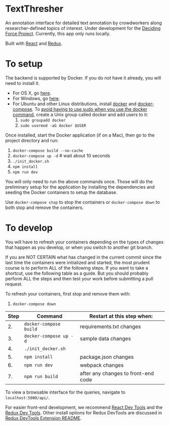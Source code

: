 # TextThresher

An annotation interface for detailed text annotation by crowdworkers along researcher-defined topics of interest. Under development for the
[Deciding Force Project](http://www.decidingforce.org/). Currently, this app only runs locally.

Built with [React](https://facebook.github.io/react/) and [Redux](https://github.com/reactjs/redux).

# To setup

The backend is supported by Docker. If you do not have it already, you will need to install it.
* For OS X, go [here](https://docs.docker.com/docker-for-mac/).
* For Windows, go [here](https://docs.docker.com/docker-for-windows/).
* For Ubuntu and other Linux distributions, install
[docker](https://docs.docker.com/engine/installation/linux/ubuntulinux/) and
[docker-compose](https://docs.docker.com/compose/install/).
  To [avoid having to use sudo when you use the docker command](https://docs.docker.com/engine/installation/linux/ubuntulinux/#/create-a-docker-group),
create a Unix group called docker and add users to it:
  1. `sudo groupadd docker`
  2. `sudo usermod -aG docker $USER`

Once installed, start the Docker application (if on a Mac), then go to the project directory and run:

1. `docker-compose build --no-cache`
2. `docker-compose up -d` # wait about 10 seconds
3. `./init_docker.sh`
4. `npm install`
5. `npm run dev`

You will only need to run the above commands once. Those will do the preliminary setup for the application by installing the dependencies and seeding the Docker containers to setup the database.

Use `docker-compose stop` to stop the containers or `docker-compose down` to both stop and remove the containers.


# To develop

You will have to refresh your containers depending on the types of changes that happen as you develop, or when you switch to another git branch.

If you are NOT CERTAIN what has changed in the current commit since the last
time the containers were initialized and started, the most prudent course
is to perform ALL of the following steps. If you want to take a shortcut,
use the following table as a guide. But you should probably perform ALL
the steps and then test your work before submitting a pull request.

To refresh your containers, first stop and remove them with:

1. `docker-compose down`

|Step |Command |Restart at this step when:|
|---|---|---|
|2.| `docker-compose build`| requirements.txt changes |
|3.| `docker-compose up -d`| sample data changes      |
|4.| `./init_docker.sh`    |                          |
|5.| `npm install`         | package.json changes     |
|6.| `npm run dev`         | webpack changes          |
|7.| `npm run build`       | after any changes to front-end code |

To view a browsable interface for the queries, navigate to `localhost:5000/api/`.

For easier front-end development, we recommend
[React Dev Tools](https://chrome.google.com/webstore/detail/react-developer-tools/fmkadmapgofadopljbjfkapdkoienihi)
and the
[Redux Dev Tools](https://chrome.google.com/webstore/detail/redux-devtools/lmhkpmbekcpmknklioeibfkpmmfibljd).
Other install options for Redux DevTools are discussed in
[Redux DevTools Extension README](https://github.com/zalmoxisus/redux-devtools-extension).
